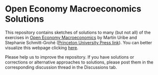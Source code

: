 # Open Economy Macroeconomics Solutions

This repository contains sketches of solutions to many (but not all) of the exercises in [Open Economy Macroeconomics](https://www.columbia.edu/~mu2166/book/) by Martín Uribe and Stephanie Schmitt-Grohé ([Princeton University Press link](https://press.princeton.edu/books/hardcover/9780691158778/open-economy-macroeconomics)). You can better visualize this webpage clicking [here](https://uribe-schmitt-grohe.github.io/open-economy-macroeconomics-solutions/).

Please help us to improve the repository. If you have solutions or corrections or alternative approaches to solutions, please post them in the corresponding discussion thread in the Discussions tab.
